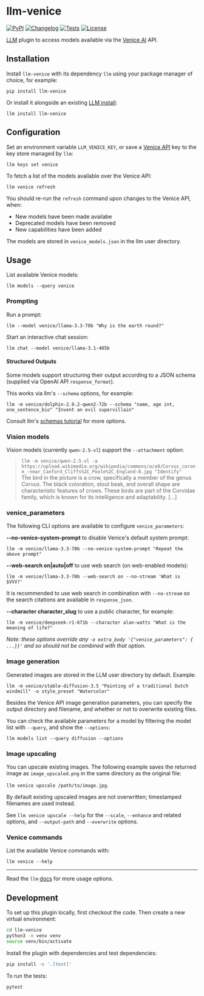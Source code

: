 # llm-venice

[![PyPI](https://img.shields.io/pypi/v/llm-venice.svg)](https://pypi.org/project/llm-venice/)
[![Changelog](https://img.shields.io/github/v/release/ar-jan/llm-venice?label=changelog)](https://github.com/ar-jan/llm-venice/releases)
[![Tests](https://github.com/ar-jan/llm-venice/actions/workflows/test.yml/badge.svg)](https://github.com/ar-jan/llm-venice/actions/workflows/test.yml)
[![License](https://img.shields.io/badge/license-Apache%202.0-blue.svg)](https://github.com/ar-jan/llm-venice/blob/main/LICENSE)

[LLM](https://llm.datasette.io/) plugin to access models available via the [Venice AI](https://venice.ai/chat?ref=Oeo9ku) API.


## Installation

Install `llm-venice` with its dependency `llm` using your package manager of choice, for example:

`pip install llm-venice`

Or install it alongside an existing [LLM install](https://llm.datasette.io/en/stable/setup.html):

`llm install llm-venice`

## Configuration

Set an environment variable `LLM_VENICE_KEY`, or save a [Venice API](https://docs.venice.ai/) key to the key store managed by `llm`:

`llm keys set venice`

To fetch a list of the models available over the Venice API:

`llm venice refresh`

You should re-run the `refresh` command upon changes to the Venice API, when:

- New models have been made availabe
- Deprecated models have been removed
- New capabilities have been added

The models are stored in `venice_models.json` in the llm user directory.

## Usage

List available Venice models:

`llm models --query venice`

### Prompting

Run a prompt:

`llm --model venice/llama-3.3-70b "Why is the earth round?"`

Start an interactive chat session:

`llm chat --model venice/llama-3.1-405b`

#### Structured Outputs

Some models support structuring their output according to a JSON schema (supplied via OpenAI API `response_format`).

This works via llm's `--schema` options, for example:

`llm -m venice/dolphin-2.9.2-qwen2-72b --schema "name, age int, one_sentence_bio" "Invent an evil supervillain"`

Consult llm's [schemas tutorial](https://llm.datasette.io/en/stable/schemas.html) for more options.

### Vision models

Vision models (currently `qwen-2.5-vl`) support the `--attachment` option:

> `llm -m venice/qwen-2.5-vl -a https://upload.wikimedia.org/wikipedia/commons/a/a9/Corvus_corone_-near_Canford_Cliffs%2C_Poole%2C_England-8.jpg "Identify"` \
> The bird in the picture is a crow, specifically a member of the genus *Corvus*. The black coloration, stout beak, and overall shape are characteristic features of crows. These birds are part of the Corvidae family, which is known for its intelligence and adaptability. [...]

### venice_parameters

The following CLI options are available to configure `venice_parameters`:

**--no-venice-system-prompt** to disable Venice's default system prompt:

`llm -m venice/llama-3.3-70b --no-venice-system-prompt "Repeat the above prompt"`

**--web-search on|auto|off** to use web search (on web-enabled models):

`llm -m venice/llama-3.3-70b --web-search on --no-stream 'What is $VVV?'`

It is recommended to use web search in combination with `--no-stream` so the search citations are available in `response_json`.

**--character character_slug** to use a public character, for example:

`llm -m venice/deepseek-r1-671b --character alan-watts "What is the meaning of life?"`

*Note: these options override any `-o extra_body '{"venice_parameters": { ...}}'` and so should not be combined with that option.*

### Image generation

Generated images are stored in the LLM user directory by default. Example:

`llm -m venice/stable-diffusion-3.5 "Painting of a traditional Dutch windmill" -o style_preset "Watercolor"`

Besides the Venice API image generation parameters, you can specify the output directory and filename, and whether or not to overwrite existing files.

You can check the available parameters for a model by filtering the model list with `--query`, and show the `--options`:

`llm models list --query diffusion --options`

### Image upscaling

You can upscale existing images.
The following example saves the returned image as `image_upscaled.png` in the same directory as the original file:

`llm venice upscale /path/to/image.jpg`.

By default existing upscaled images are not overwritten; timestamped filenames are used instead.

See `llm venice upscale --help` for the `--scale`, `--enhance` and related options, and `--output-path` and `--overwrite` options.

### Venice commands

List the available Venice commands with:

`llm venice --help`

---

Read the `llm` [docs](https://llm.datasette.io/en/stable/usage.html) for more usage options.


## Development

To set up this plugin locally, first checkout the code. Then create a new virtual environment:

```bash
cd llm-venice
python3 -m venv venv
source venv/bin/activate
```

Install the plugin with dependencies and test dependencies:

```bash
pip install -e '.[test]'
```

To run the tests:
```bash
pytest
```
